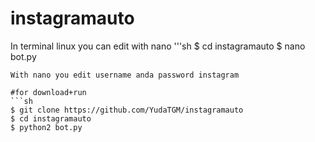 # instagramauto

In terminal linux you can edit with nano
'''sh
$ cd instagramauto
$ nano bot.py
```
With nano you edit username anda password instagram

#for download+run
```sh
$ git clone https://github.com/YudaTGM/instagramauto
$ cd instagramauto
$ python2 bot.py
```
